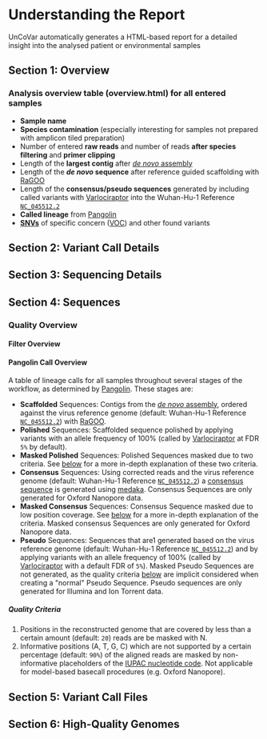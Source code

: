 # Understanding the Report

UnCoVar automatically generates a HTML-based report for a detailed insight into
the analysed patient or environmental samples

## Section 1: Overview

### Analysis overview table (overview.html) for all entered samples

- **Sample name**
- **Species contamination** (especially interesting for samples not prepared
  with amplicon tiled preparation)
- Number of entered **raw reads** and number of reads **after species
  filtering** and **primer clipping**
- Length of the **largest contig** after [_de novo_ assembly](https://en.wikipedia.org/wiki/De_novo_sequence_assemblers)
- Length of the **_de novo_ sequence** after reference guided scaffolding with
  [RaGOO](https://github.com/malonge/RaGOO)
- Length of the **consensus/pseudo sequences** generated by including
  called variants with [Varlociraptor](https://varlociraptor.github.io) into
  the Wuhan-Hu-1 Reference
  [`NC_045512.2`](https://www.ncbi.nlm.nih.gov/nuccore/1798174254)
- **Called lineage** from [Pangolin](https://github.com/cov-lineages/pangolin)
- **[SNVs](https://en.wikipedia.org/wiki/Single-nucleotide_polymorphism)**
  of specific concern
  ([VOC](https://en.wikipedia.org/wiki/Variant_of_concern)) and other found variants

## Section 2: Variant Call Details

## Section 3: Sequencing Details

## Section 4: Sequences

### Quality Overview

#### Filter Overview

#### Pangolin Call Overview

A table of lineage calls for all samples throughout several stages of the
workflow, as determined by [Pangolin](https://github.com/cov-lineages/pangolin).
These stages are:

- **Scaffolded** Sequences: Contigs from the
  [_de novo_ assembly](https://en.wikipedia.org/wiki/De_novo_sequence_assemblers),
  ordered against the virus reference genome (default: Wuhan-Hu-1 Reference
  [`NC_045512.2`](https://www.ncbi.nlm.nih.gov/nuccore/1798174254)) with
  [RaGOO](https://github.com/malonge/RaGOO).
- **Polished** Sequences: Scaffolded sequence polished by applying variants with
  an allele frequency of 100% (called by [Varlociraptor](https://varlociraptor.github.io)
  at FDR `5%` by default).
- **Masked Polished** Sequences: Polished Sequences masked due to two criteria.
  See [below](#quality-criteria) for a more in-depth explanation of these two criteria.
- **Consensus** Sequences: Using corrected reads and the virus reference
  genome (default: Wuhan-Hu-1 Reference
  [`NC_045512.2`](https://www.ncbi.nlm.nih.gov/nuccore/1798174254)) a
  [consensus sequence](https://en.wikipedia.org/wiki/Consensus_sequence)
  is generated using [medaka](https://github.com/nanoporetech/medaka).
  Consensus Sequences are only generated for Oxford Nanopore data.
- **Masked Consensus** Sequences: Consensus Sequence masked due to low position
  coverage. See [below](#quality-criteria) for a more in-depth explanation of
  the criteria. Masked consensus Sequences are only generated for Oxford
  Nanopore data.
- **Pseudo** Sequences: Sequences that are1 generated based on the virus reference
  genome (default: Wuhan-Hu-1 Reference
  [`NC_045512.2`](https://www.ncbi.nlm.nih.gov/nuccore/1798174254)) and by applying
  variants with an allele frequency of 100% (called by
  [Varlociraptor](https://varlociraptor.github.io) with a default FDR of `5%`).
  Masked Pseudo Sequences are not generated, as the quality criteria [below](#quality-criteria)
  are implicit considered when creating a "normal" Pseudo Sequence. Pseudo sequences
  are only generated for Illumina and Ion Torrent data.

##### Quality Criteria

1. Positions in the reconstructed genome that are covered by less than a certain
   amount (default: `20`) reads are be masked with N.
1. Informative positions (A, T, G, C) which are not supported by a certain
   percentage (default: `90%`) of the aligned reads are masked by non-informative
   placeholders of the [IUPAC nucleotide code](https://www.bioinformatics.org/sms/iupac.html).
   Not applicable for model-based basecall procedures (e.g. Oxford Nanopore).

## Section 5: Variant Call Files

## Section 6: High-Quality Genomes

